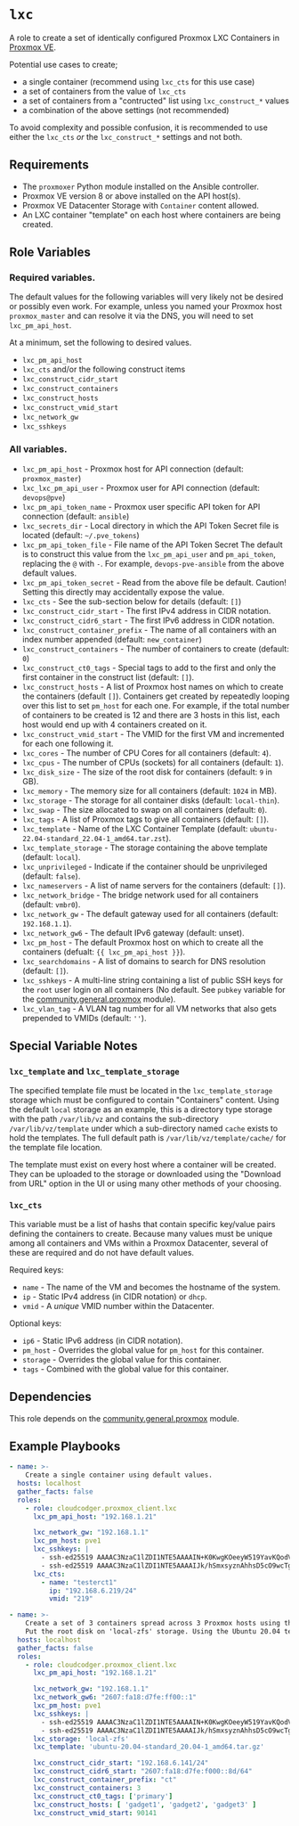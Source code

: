 `lxc`
=====

A role to create a set of identically configured Proxmox LXC Containers in [Proxmox VE](https://pve.proxmox.com/wiki/Main_Page).

Potential use cases to create;

- a single container (recommend using `lxc_cts` for this use case)
- a set of containers from the value of `lxc_cts`
- a set of containers from a "contructed" list using `lxc_construct_*` values
- a combination of the above settings (not recommended)

To avoid complexity and possible confusion, it is recommended to use either the `lxc_cts` _or_ the `lxc_construct_*` settings and not both.

Requirements
------------

- The `proxmoxer` Python module installed on the Ansible controller.
- Proxmox VE version 8 or above installed on the API host(s).
- Proxmox VE Datacenter Storage with `Container` content allowed.
- An LXC container "template" on each host where containers are being created.

Role Variables
--------------

### Required variables.

The default values for the following variables will very likely not be desired or possibly even work.
For example, unless you named your Proxmox host `proxmox_master` and can resolve it via the DNS,
you will need to set `lxc_pm_api_host`.

At a minimum, set the following to desired values.

- `lxc_pm_api_host`
- `lxc_cts` and/or the following construct items
- `lxc_construct_cidr_start`
- `lxc_construct_containers`
- `lxc_construct_hosts`
- `lxc_construct_vmid_start`
- `lxc_network_gw`
- `lxc_sshkeys`

### All variables.

- `lxc_pm_api_host` - Proxmox host for API connection (default: `proxmox_master`)
- `lxc_lxc_pm_api_user` - Proxmox user for API connection (default: `devops@pve`)
- `lxc_pm_api_token_name` - Proxmox user specific API token for API connection (default: `ansible`)
- `lxc_secrets_dir` - Local directory in which the API Token Secret file is located (default: `~/.pve_tokens`)
- `lxc_pm_api_token_file` - File name of the API Token Secret
  The default is to construct this value from the `lxc_pm_api_user` and `pm_api_token`, replacing the `@` with `-`.
  For example, `devops-pve-ansible` from the above default values.
- `lxc_pm_api_token_secret` - Read from the above file be default.
  Caution! Setting this directly may accidentally expose the value.
- `lxc_cts` - See the sub-section below for details (default: `[]`)
- `lxc_construct_cidr_start` - The first IPv4 address in CIDR notation.
- `lxc_construct_cidr6_start` - The first IPv6 address in CIDR notation.
- `lxc_construct_container_prefix` - The name of all containers with an index number appended (default: `new_container`)
- `lxc_construct_containers` - The number of containers to create (default: `0`)
- `lxc_construct_ct0_tags` - Special tags to add to the first and only the first container in the construct list (default: `[]`).
- `lxc_construct_hosts` - A list of Proxmox host names on which to create the containers (default `[]`).
  Containers get created by repeatedly looping over this list to set `pm_host` for each one.
  For example, if the total number of containers to be created is 12 and there are 3 hosts in this list, each host would end up with 4 containers created on it.
- `lxc_construct_vmid_start` - The VMID for the first VM and incremented for each one following it.
- `lxc_cores` - The number of CPU Cores for all containers (default: `4`).
- `lxc_cpus` - The number of CPUs (sockets) for all containers (default: `1`).
- `lxc_disk_size` - The size of the root disk for containers (default: `9` in GB).
- `lxc_memory` - The memory size for all containers (default: `1024` in MB).
- `lxc_storage` - The storage for all container disks (default: `local-thin`).
- `lxc_swap` - The size allocated to swap on all containers (default: `0`).
- `lxc_tags` - A list of Proxmox tags to give all containers (default: `[]`).
- `lxc_template` - Name of the LXC Container Template (default: `ubuntu-22.04-standard_22.04-1_amd64.tar.zst`).
- `lxc_template_storage` - The storage containing the above template (default: `local`).
- `lxc_unprivileged` - Indicate if the container should be unprivileged (default: `false`).
- `lxc_nameservers` - A list of name servers for the containers (default: `[]`).
- `lxc_network_bridge` - The bridge network used for all containers (default: `vmbr0`).
- `lxc_network_gw` - The default gateway used for all containers (default: `192.168.1.1`).
- `lxc_network_gw6` - The default IPv6 gateway (default: unset).
- `lxc_pm_host` - The default Proxmox host on which to create all the containers (defualt: `{{ lxc_pm_api_host }}`).
- `lxc_searchdomains` - A list of domains to search for DNS resolution (default: `[]`).
- `lxc_sshkeys` - A multi-line string containing a list of public SSH keys for the `root` user login on all containers (No default. See `pubkey` variable for the [community.general.proxmox](https://docs.ansible.com/ansible/latest/collections/community/general/proxmox_module.html) module).
- `lxc_vlan_tag` - A VLAN tag number for all VM networks that also gets prepended to VMIDs (default: `''`).

Special Variable Notes
----------------------

### `lxc_template` and `lxc_template_storage`

The specified template file must be located in the `lxc_template_storage` storage which must be configured to contain "Containers" content. Using the default `local` storage as an example, this is a directory type storage with the path `/var/lib/vz` and contains the sub-directory `/var/lib/vz/template` under which a sub-directory named `cache` exists to hold the templates. The full default path is `/var/lib/vz/template/cache/` for the template file location.

The template must exist on every host where a container will be created. They can be uploaded to the storage or downloaded using the "Download from URL" option in the UI or using many other methods of your choosing.

### `lxc_cts`

This variable must be a list of hashs that contain specific key/value pairs defining the containers to create. Because many values must be unique among all containers and VMs within a Proxmox Datacenter, several of these are required and do not have default values.

Required keys:

- `name` - The name of the VM and becomes the hostname of the system.
- `ip` - Static IPv4 address (in CIDR notation) or `dhcp`.
- `vmid` - A _unique_ VMID number within the Datacenter.

Optional keys:

- `ip6` - Static IPv6 address (in CIDR notation).
- `pm_host` - Overrides the global value for `pm_host` for this container.
- `storage` - Overrides the global value for this container.
- `tags` - Combined with the global value for this container.

Dependencies
------------

This role depends on the [community.general.proxmox](https://docs.ansible.com/ansible/latest/collections/community/general/proxmox_module.html) module.

Example Playbooks
-----------------

```yaml
- name: >-
    Create a single container using default values.
  hosts: localhost
  gather_facts: false
  roles:
    - role: cloudcodger.proxmox_client.lxc
      lxc_pm_api_host: "192.168.1.21"

      lxc_network_gw: "192.168.1.1"
      lxc_pm_host: pve1
      lxc_sshkeys: |
        - ssh-ed25519 AAAAC3NzaC1lZDI1NTE5AAAAIN+K0KwgKOeeyW519YavKQodVgwWcRUIucZkOfplsKMl devops-guy-mbp
        - ssh-ed25519 AAAAC3NzaC1lZDI1NTE5AAAAIJk/hSmxsyznAhhsD5cO9wcTgOs+/xz09kZ5woSUUQAY devops-gal-mbp
      lxc_cts:
        - name: "testerct1"
          ip: "192.168.6.219/24"
          vmid: "219"
```

```yaml
- name: >-
    Create a set of 3 containers spread across 3 Proxmox hosts using the construct variables and configuring IPv6.
    Put the root disk on 'local-zfs' storage. Using the Ubuntu 20.04 template.
  hosts: localhost
  gather_facts: false
  roles:
    - role: cloudcodger.proxmox_client.lxc
      lxc_pm_api_host: "192.168.1.21"

      lxc_network_gw: "192.168.1.1"
      lxc_network_gw6: "2607:fa18:d7fe:ff00::1"
      lxc_pm_host: pve1
      lxc_sshkeys: |
        - ssh-ed25519 AAAAC3NzaC1lZDI1NTE5AAAAIN+K0KwgKOeeyW519YavKQodVgwWcRUIucZkOfplsKMl devops-guy-mbp
        - ssh-ed25519 AAAAC3NzaC1lZDI1NTE5AAAAIJk/hSmxsyznAhhsD5cO9wcTgOs+/xz09kZ5woSUUQAY devops-gal-mbp
      lxc_storage: 'local-zfs'
      lxc_template: 'ubuntu-20.04-standard_20.04-1_amd64.tar.gz'

      lxc_construct_cidr_start: "192.168.6.141/24"
      lxc_construct_cidr6_start: "2607:fa18:d7fe:f000::8d/64"
      lxc_construct_container_prefix: "ct"
      lxc_construct_containers: 3
      lxc_construct_ct0_tags: ['primary']
      lxc_construct_hosts: [ 'gadget1', 'gadget2', 'gadget3' ]
      lxc_construct_vmid_start: 90141
```
